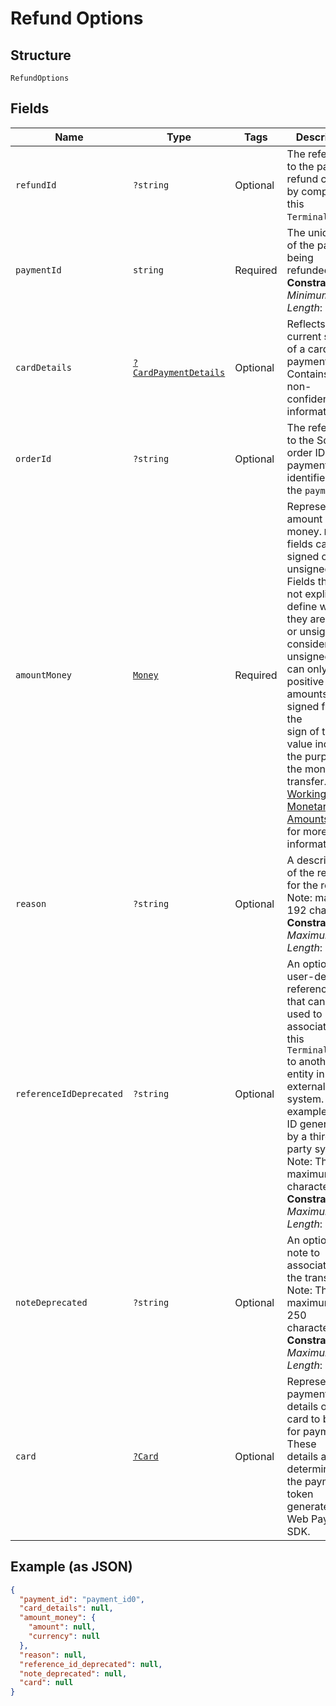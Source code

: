 
# Refund Options

## Structure

`RefundOptions`

## Fields

| Name | Type | Tags | Description | Getter | Setter |
|  --- | --- | --- | --- | --- | --- |
| `refundId` | `?string` | Optional | The reference to the payment refund created by completing this `TerminalRefund`. | getRefundId(): ?string | setRefundId(?string refundId): void |
| `paymentId` | `string` | Required | The unique ID of the payment being refunded.<br>**Constraints**: *Minimum Length*: `1` | getPaymentId(): string | setPaymentId(string paymentId): void |
| `cardDetails` | [`?CardPaymentDetails`](../../doc/models/card-payment-details.md) | Optional | Reflects the current status of a card payment. Contains only non-confidential information. | getCardDetails(): ?CardPaymentDetails | setCardDetails(?CardPaymentDetails cardDetails): void |
| `orderId` | `?string` | Optional | The reference to the Square order ID for the payment identified by the `payment_id`. | getOrderId(): ?string | setOrderId(?string orderId): void |
| `amountMoney` | [`Money`](../../doc/models/money.md) | Required | Represents an amount of money. `Money` fields can be signed or unsigned.<br>Fields that do not explicitly define whether they are signed or unsigned are<br>considered unsigned and can only hold positive amounts. For signed fields, the<br>sign of the value indicates the purpose of the money transfer. See<br>[Working with Monetary Amounts](https://developer.squareup.com/docs/build-basics/working-with-monetary-amounts)<br>for more information. | getAmountMoney(): Money | setAmountMoney(Money amountMoney): void |
| `reason` | `?string` | Optional | A description of the reason for the refund.<br>Note: maximum 192 characters<br>**Constraints**: *Maximum Length*: `192` | getReason(): ?string | setReason(?string reason): void |
| `referenceIdDeprecated` | `?string` | Optional | An optional user-defined reference ID that can be used to associate<br>this `TerminalRefund` to another entity in an external system. For example, an<br>ID generated by a third-party system.<br>Note: The maximum is 40 characters.<br>**Constraints**: *Maximum Length*: `40` | getReferenceIdDeprecated(): ?string | setReferenceIdDeprecated(?string referenceIdDeprecated): void |
| `noteDeprecated` | `?string` | Optional | An optional note to associate with the transaction.<br>Note: The maximum is 250 characters.<br>**Constraints**: *Maximum Length*: `250` | getNoteDeprecated(): ?string | setNoteDeprecated(?string noteDeprecated): void |
| `card` | [`?Card`](../../doc/models/card.md) | Optional | Represents the payment details of a card to be used for payments. These<br>details are determined by the payment token generated by Web Payments SDK. | getCard(): ?Card | setCard(?Card card): void |

## Example (as JSON)

```json
{
  "payment_id": "payment_id0",
  "card_details": null,
  "amount_money": {
    "amount": null,
    "currency": null
  },
  "reason": null,
  "reference_id_deprecated": null,
  "note_deprecated": null,
  "card": null
}
```

